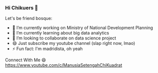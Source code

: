 ### Hi Chikuers 👋

Let's be friend bosque:

- 🔭 I’m currently working on Ministry of National Development Planning
- 🌱 I’m currently learning about big data analytics
- 👯 I’m looking to collaborate on data science project
- 😄 Just subscribe my youtube channel (slap right now, lmao)
- ⚡ Fun fact: I'm madridista, oh yeah

Connect With Me 😄
https://www.youtube.com/c/ManusiaSetengahChiKuadrat
